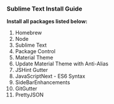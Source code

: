 ### Sublime Text Install Guide 

**Install all packages listed below:**

1. Homebrew 
1. Node
1. Sublime Text
1. Package Control
1. Material Theme 
1. Update Material Theme with Anti-Alias
1. JSHint Gutter 
1. JavaScriptNext - ES6 Syntax
1. SideBarEnhancements 
1. GitGutter
1. PrettyJSON
